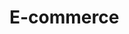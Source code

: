 # E-commerce

<!-- https://live.hasthemes.com/html/7/helendo-preview/helendo/shop-left-sidebar.html -->
<!-- https://material-ui.com/components/drawers/#full-height-navigation -->
